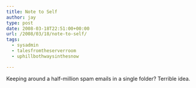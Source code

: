 ```yaml
---
title: Note to Self
author: jay
type: post
date: 2008-03-18T22:51:00+00:00
url: /2008/03/18/note-to-self/
tags:
  - sysadmin
  - talesfromtheserverroom
  - uphillbothwaysinthesnow

---
```

Keeping around a half-million spam emails in a single folder? Terrible idea.